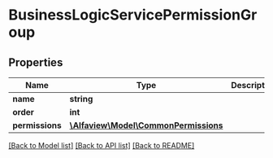 # BusinessLogicServicePermissionGroup

## Properties
Name | Type | Description | Notes
------------ | ------------- | ------------- | -------------
**name** | **string** |  | [optional] 
**order** | **int** |  | [optional] 
**permissions** | [**\Alfaview\Model\CommonPermissions**](CommonPermissions.md) |  | [optional] 

[[Back to Model list]](../README.md#documentation-for-models) [[Back to API list]](../README.md#documentation-for-api-endpoints) [[Back to README]](../README.md)


